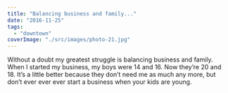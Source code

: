 ```yaml
---
title: "Balancing business and family..."
date: "2016-11-25"
tags: 
  - "downtown"
coverImage: "./src/images/photo-21.jpg"
---
```


Without a doubt my greatest struggle is balancing business and family. When I started my business, my boys were 14 and 16. Now they’re 20 and 18. It’s a little better because they don’t need me as much any more, but don’t ever ever ever start a business when your kids are young.
